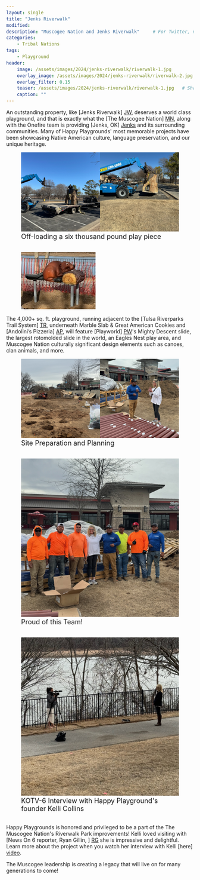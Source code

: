 ```yaml
---
layout: single
title: "Jenks Riverwalk"
modified:
description: "Muscogee Nation and Jenks Riverwalk"     # For Twitter, not the Title
categories:
    - Tribal Nations
tags:
    - Playground
header:
    image: /assets/images/2024/jenks-riverwalk/riverwalk-1.jpg            # Twitter (use 'overlay_image')
    overlay_image: /assets/images/2024/jenks-riverwalk/riverwalk-2.jpg    # Article header at 2048x768
    overlay_filter: 0.15
    teaser: /assets/images/2024/jenks-riverwalk/riverwalk-1.jpg   # Shrink image to 575x216 push
    caption: ""
---
```


An outstanding property, like [Jenks Riverwalk] [JW], deserves a world class playground, and that is exactly what the [The Muscogee Nation] [MN], along with the Onefire team is providing [Jenks, OK] [Jenks] and its surrounding communities. Many of Happy Playgrounds' most memorable projects have been showcasing Native American culture, language preservation, and our unique heritage. 

<figure class="align-center"><a href="/assets/images/2024/jenks-riverwalk/riverwalk-3.jpg"><img src="/assets/images/2024/jenks-riverwalk/riverwalk-3.jpg" alt="" /></a>
<figcaption class="text-center" style="font-size: large">Off-loading a six thousand pound play piece</figcaption><br />
</figure>

<figure class="align-right"><a href="/assets/images/2024/jenks-riverwalk/riverwalk-8-lg.jpg"><img src="/assets/images/2024/jenks-riverwalk/riverwalk-8-sm.jpg" alt="" /></a>
</figure>

The 4,000+ sq. ft. playground, running adjacent to the [Tulsa Riverparks Trail System] [TR], underneath Marble Slab & Great American Cookies and [Andolini’s Pizzeria] [AP], will feature [Playworld] [PW]'s Mighty Descent slide, the largest rotomolded slide in the world, an Eagles Nest play area, and Muscogee Nation culturally significant design elements such as canoes, clan animals, and more.

<figure class="align-center"><a href="/assets/images/2024/jenks-riverwalk/riverwalk-4.jpg"><img src="/assets/images/2024/jenks-riverwalk/riverwalk-4.jpg" alt="" /></a>
<figcaption class="text-center" style="font-size: large">Site Preparation and Planning</figcaption><br />
</figure>

<figure class="align-center"><a href="/assets/images/2024/jenks-riverwalk/riverwalk-5.jpg"><img src="/assets/images/2024/jenks-riverwalk/riverwalk-5.jpg" alt="" /></a>
<figcaption class="text-center" style="font-size: large">Proud of this Team!</figcaption><br />
</figure>

<figure class="align-center"><a href="/assets/images/2024/jenks-riverwalk/riverwalk-6.jpg"><img src="/assets/images/2024/jenks-riverwalk/riverwalk-6.jpg" alt="" /></a>
<figcaption class="text-center" style="font-size: large">KOTV-6 Interview with Happy Playground's founder Kelli Collins</figcaption><br />
</figure>

Happy Playgrounds is honored and privileged to be a part of the The Muscogee Nation's Riverwalk Park improvements! Kelli loved visiting with [News On 6 reporter, Ryan Gillin, ] [RG] she is impressive and delightful. Learn more about the project when you watch her interview with Kelli [here] [video].

The Muscogee leadership is creating a legacy that will live on for many generations to come!

[JW]: https://jenksriverwalk.com
[MN]: https://www.muscogeenation.com
[TR]: https://www.riverparks.org/experience/trails
[AP]: https://andopizza.com/location/jenks/
[PW]: https://playworld.com
[RG]: https://www.newson6.com/talent/62cdd5feb4a38c0725155ae2/ryan-gillin
[Jenks]: https://www.jenks.com
[video]: https://www.newson6.com/story/65e269034ad2fa0659d59dad/new-playground-to-soon-open-on-jenks-riverwalk
[blue]: /ironman-70-3-virginia-blue-ridge-2022-race-report/
